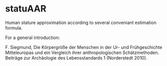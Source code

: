 # statuAAR

Human stature approximation according to several conveniant estimation formula.

For a general introduction:

F. Siegmund, Die Körpergröße der Menschen in der Ur- und Frühgeschichte Mitteleuropas und ein Vergleich ihrer anthropologischen Schätzmethoden. Beiträge zur Archäologie des Lebensstandards 1 (Norderstedt 2010).

